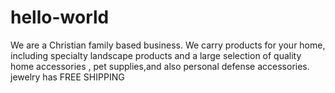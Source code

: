 # hello-world
We are a Christian family based business.  We carry products for your home, including  specialty landscape products and a large selection of quality home accessories , pet supplies,and also personal defense accessories.  jewelry has  FREE SHIPPING 
